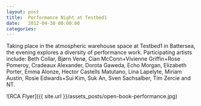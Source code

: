 ```yaml
---
layout: post
title:  Performance Night at Testbed1
date:   2012-04-30 00:00:00
categories: 
---
```


Taking place in the atmospheric warehouse space at Testbed1 in Battersea, the evening explores a diversity of performance work. Participating artists include: Beth Collar, Bjørn Venø, Cian McConn+Vivienne Griffin+Rose Pomeroy, Cradeaux Alexander, Dorota Gaweda, Echo Morgan, Elizabeth Porter, Emma Alonze, Hector Castells Matutano, Lina Lapelyte, Miriam Austin, Rosie Edwards+Sui Kim, Suk An, Sven Sachsalber, Tim Zercie and NT.

![RCA Flyer]({{ site.url }}/assets_posts/open-book-performance.jpg)
